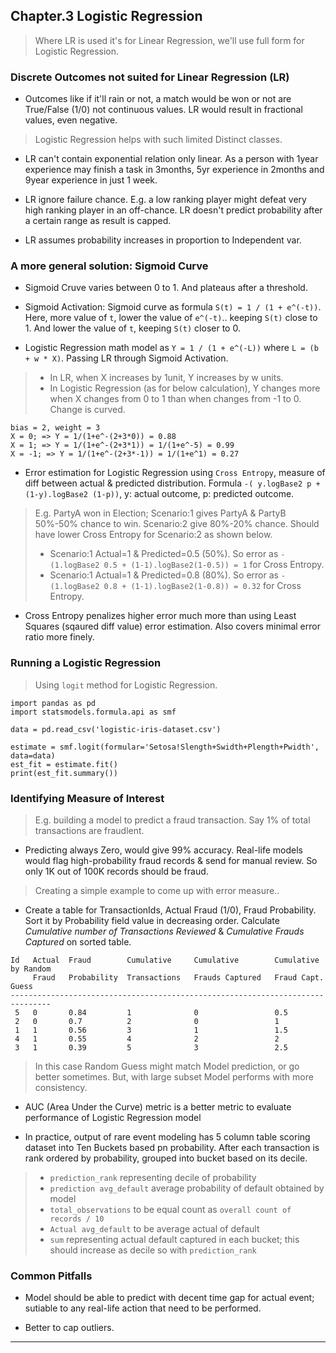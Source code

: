 
## Chapter.3 Logistic Regression

> Where LR is used it's for Linear Regression, we'll use full form for Logistic Regression.


### Discrete Outcomes not suited for Linear Regression (LR)

* Outcomes like if it'll rain or not, a match would be won or not are True/False (1/0) not continuous values. LR would result in fractional values, even negative.

> Logistic Regression helps with such limited Distinct classes.

* LR can't contain exponential relation only linear. As a person with 1year experience may finish a task in 3months, 5yr experience in 2months and 9year experience in just 1 week.

* LR ignore failure chance. E.g. a low ranking player might defeat very high ranking player in an off-chance. LR doesn't predict probability after a certain range as result is capped.

* LR assumes probability increases in proportion to Independent var.


### A more general solution: Sigmoid Curve

* Sigmoid Cruve varies between 0 to 1. And plateaus after a threshold.

* Sigmoid Activation: Sigmoid curve as formula `S(t) = 1 / (1 + e^(-t))`. Here, more value of `t`, lower the value of `e^(-t)`.. keeping `S(t)` close to 1. And lower the value of `t`, keeping `S(t)` closer to 0.

* Logistic Regression math model as `Y = 1 / (1 + e^(-L))` where `L = (b + w * X)`. Passing LR through Sigmoid Activation.

> * In LR, when X increases by 1unit, Y increases by w units.
> * In Logistic Regression (as for below calculation), Y changes more when X changes from 0 to 1 than when changes from -1 to 0. Change is curved.

```
bias = 2, weight = 3
X = 0; => Y = 1/(1+e^-(2+3*0)) = 0.88
X = 1; => Y = 1/(1+e^-(2+3*1)) = 1/(1+e^-5) = 0.99
X = -1; => Y = 1/(1+e^-(2+3*-1)) = 1/(1+e^1) = 0.27
```

* Error estimation for Logistic Regression using `Cross Entropy`, measure of diff between actual & predicted distribution. Formula `-( y.logBase2 p + (1-y).logBase2 (1-p))`, y: actual outcome, p: predicted outcome.

> E.g. PartyA won in Election; Scenario:1 gives PartyA & PartyB 50%-50% chance to win. Scenario:2 give 80%-20% chance. Should have lower Cross Entropy for Scenario:2 as shown below.
> * Scenario:1 Actual=1 & Predicted=0.5 (50%). So error as `-(1.logBase2 0.5 + (1-1).logBase2(1-0.5)) = 1` for Cross Entropy.
> * Scenario:1 Actual=1 & Predicted=0.8 (80%). So error as `-(1.logBase2 0.8 + (1-1).logBase2(1-0.8)) = 0.32` for Cross Entropy.

* Cross Entropy penalizes higher error much more than using Least Squares (sqaured diff value) error estimation. Also covers minimal error ratio more finely.


### Running a Logistic Regression

> Using `logit` method for Logistic Regression.

```
import pandas as pd
import statsmodels.formula.api as smf

data = pd.read_csv('logistic-iris-dataset.csv')

estimate = smf.logit(formular='Setosa!Slength+Swidth+Plength+Pwidth', data=data)
est_fit = estimate.fit()
print(est_fit.summary())
```


### Identifying Measure of Interest

> E.g. building a model to predict a fraud transaction. Say 1% of total transactions are fraudlent.

* Predicting always Zero, would give 99% accuracy. Real-life models would flag high-probability fraud records & send for manual review. So only 1K out of 100K records should be fraud.

> Creating a simple example to come up with error measure..

* Create a table for TransactionIds, Actual Fraud (1/0), Fraud Probability. Sort it by Probability field value in decreasing order. Calculate *Cumulative number of Transactions Reviewed* & *Cumulative Frauds Captured* on sorted table.

```
Id   Actual  Fraud        Cumulative     Cumulative        Cumulative by Random
     Fraud   Probability  Transactions   Frauds Captured   Fraud Capt.   Guess
-------------------------------------------------------------------------------
 5   0       0.84         1              0                 0.5
 2   0       0.7          2              0                 1
 1   1       0.56         3              1                 1.5
 4   1       0.55         4              2                 2
 3   1       0.39         5              3                 2.5
```

> In this case Random Guess might match Model prediction, or go better sometimes. But, with large subset Model performs with more consistency.

* AUC (Area Under the Curve) metric is a better metric to evaluate performance of Logistic Regression model

* In practice, output of rare event modeling has 5 column table scoring dataset into Ten Buckets based pn probability. After each transaction is rank ordered by probability, grouped into bucket based on its decile.

> * `prediction_rank` representing decile of probability
> * `prediction avg_default` average probability of default obtained by model
> * `total_observations` to be equal count as `overall count of records / 10`
> * `Actual avg_default` to be average actual of default
> * `sum` representing actual default captured in each bucket; this should increase as decile so with `prediction_rank`


### Common Pitfalls

* Model should be able to predict with decent time gap for actual event; sutiable to any real-life action that need to be performed.

* Better to cap outliers.

---
